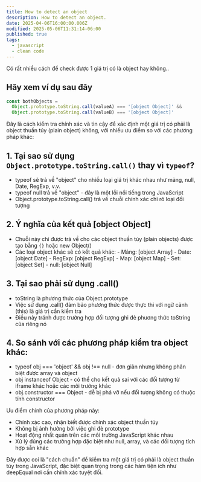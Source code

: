 ```yaml
---
title: How to detect an object
description: How to detect an object.
date: 2025-04-06T16:00:00.006Z
modified: 2025-05-06T11:31:14-06:00
published: true
tags:
  - javascript
  - clean code
---
```

Có rất nhiều cách để check được 1 giá trị có là object hay không..

## Hãy xem ví dụ sau đây

```js
const bothObjects =
  Object.prototype.toString.call(valueA) === '[object Object]' &&
  Object.prototype.toString.call(valueB) === '[object Object]'
```

Đây là cách kiểm tra chính xác và tin cậy để xác định một giá trị có phải là object thuần túy (plain object) không, với nhiều ưu điểm so với các phương pháp khác:

## 1. Tại sao sử dụng `Object.prototype.toString.call()` thay vì `typeof`?

- typeof sẽ trả về "object" cho nhiều loại giá trị khác nhau như mảng, null, Date, RegExp, v.v.
- typeof null trả về "object" - đây là một lỗi nổi tiếng trong JavaScript
- Object.prototype.toString.call() trả về chuỗi chính xác chỉ rõ loại đối tượng

## 2. Ý nghĩa của kết quả [object Object]

- Chuỗi này chỉ được trả về cho các object thuần túy (plain objects) được tạo bằng `{}` hoặc new Object()
- Các loại object khác sẽ có kết quả khác: - Mảng: [object Array] - Date: [object Date] - RegExp: [object RegExp] - Map: [object Map] - Set: [object Set] - null: [object Null]

## 3. Tại sao phải sử dụng .call()

- toString là phương thức của Object.prototype
- Việc sử dụng .call() đảm bảo phương thức được thực thi với ngữ cảnh (this) là giá trị cần kiểm tra
- Điều này tránh được trường hợp đối tượng ghi đè phương thức toString của riêng nó

## 4. So sánh với các phương pháp kiểm tra object khác:

- typeof obj === 'object' && obj !== null - đơn giản nhưng không phân biệt được array và object
- obj instanceof Object - có thể cho kết quả sai với các đối tượng từ iframe khác hoặc các môi trường khác
- obj.constructor === Object - dễ bị phá vỡ nếu đối tượng không có thuộc tính constructor

Ưu điểm chính của phương pháp này:

- Chính xác cao, nhận biết được chính xác object thuần túy
- Không bị ảnh hưởng bởi việc ghi đè prototype
- Hoạt động nhất quán trên các môi trường JavaScript khác nhau
- Xử lý đúng các trường hợp đặc biệt như null, array, và các đối tượng tích hợp sẵn khác

Đây được coi là "cách chuẩn" để kiểm tra một giá trị có phải là object thuần túy trong JavaScript, đặc biệt quan trọng trong các hàm tiện ích như deepEqual nơi cần chính xác tuyệt đối.
